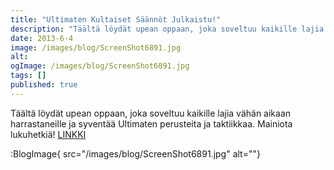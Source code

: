 ```yaml
---
title: "Ultimaten Kultaiset Säännöt Julkaistu!"
description: "Täältä löydät upean oppaan, joka soveltuu kaikille lajia vähän aikaan harrastaneille ja syventää Ultimaten perusteita ja taktiikkaa. Mainiota lukuhetkiä! LINKKI"
date: 2013-6-4
image: /images/blog/ScreenShot6891.jpg
alt:
ogImage: /images/blog/ScreenShot6891.jpg
tags: []
published: true
---
```

Täältä löydät upean oppaan, joka soveltuu kaikille lajia vähän aikaan harrastaneille ja syventää Ultimaten perusteita ja taktiikkaa. Mainiota lukuhetkiä! [LINKKI](http://jyli.fi/ultimate/ultimaten-kultaiset-saannot/)

:BlogImage{ src="/images/blog/ScreenShot6891.jpg" alt=""}
